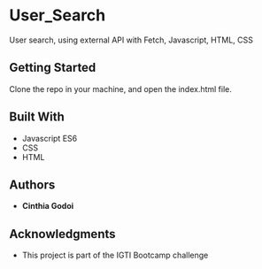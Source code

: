 # User_Search

User search, using external API with Fetch, Javascript, HTML, CSS

## Getting Started

Clone the repo in your machine, and open the index.html file.

## Built With

* Javascript ES6
* CSS
* HTML

## Authors

* **Cinthia Godoi** 

## Acknowledgments

* This project is part of the IGTI Bootcamp challenge


